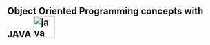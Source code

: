 ## Object Oriented Programming concepts with JAVA <a href="https://emoji.gg/emoji/java"><img src="https://cdn3.emoji.gg/emojis/java.png" width="50px" height="50px" alt="java"></a>
